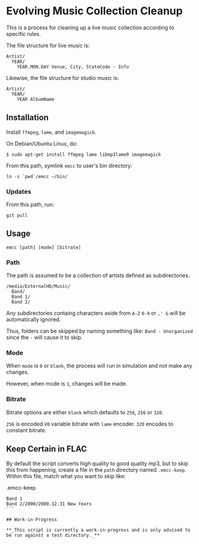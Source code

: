 # Evolving Music Collection Cleanup

This is a process for cleaning up a live music collection according to specific rules.

The file structure for live music is:

```
Artist/
  YEAR/
    YEAR.MON.DAY Venue, City, StateCode - Info
```

Likewise, the file structure for studio music is:

```
Artist/
  YEAR/
    YEAR AlbumName
```

## Installation

Install `ffmpeg`, `lame`, and `imagemagick`.

On Debian/Ubuntu Linux, do:

```
$ sudo apt-get install ffmpeg lame libmp3lame0 imagemagick
```

From this path, symlink `emcc` to user's bin directory:

```
ln -s `pwd`/emcc ~/bin/
```

### Updates

From this path, run:

```
git pull
```

## Usage

```
emcc [path] [mode] [bitrate]
```

### Path

The path is assumed to be a collection of artists defined as subdirectories.

```
/media/ExternalHD/Music/
  Band/
  Band 1/
  Band 2/
```

Any subdirectories containg characters aside from `A-Z` `0-9` or `,' &` will be automatically ignored.

Thus, folders can be skipped by naming something like: `Band - Unorganized` since the `-` will cause it to skip.

### Mode

When `mode` is `0` or `blank`, the process will run in simulation and not make any changes.

However, when mode is `1`, changes will be made.

### Bitrate

Bitrate options are either `blank` which defaults to `256`, `256` or `320`.

`256` is encoded `V0` variable bitrate with `lame` encoder. `320` encodes to constant bitrate.

## Keep Certain in FLAC

By default the script converts high quality to good quality mp3, but to skip this from happening, create a file in the `path` directory named `.emcc-keep`.  Within this file, match what you want to skip like:

.emcc-keep
````
Band 1
Band 2/2000/2000.12.31 New Years
```

## Work-in-Progress

**_This script is currently a work-in-progress and is only advised to be run against a test directory._**
